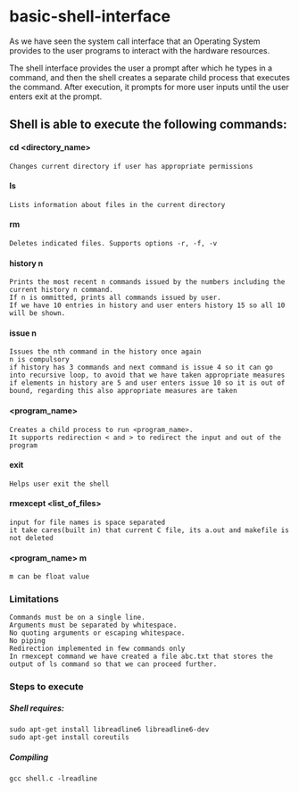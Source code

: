 # basic-shell-interface

As we have seen the system call interface that an Operating System provides to the  user  programs  to  interact  with  the  hardware  resources. 

The  shell interface  provides the  user  a  prompt  after  which  he  types  in  a  command, and  then the  shell creates a separate child process that executes the command. After execution, it prompts for more user inputs until  the  user  enters exit at  the  prompt. 

## Shell  is  able  to execute  the  following commands:
#### cd <directory_name>
	Changes current directory if user has appropriate permissions

#### ls
	Lists information about files in the current directory

#### rm
	Deletes indicated files. Supports options -r, -f, -v

#### history n
	Prints the most recent n commands issued by the numbers including the current history n command. 
	If n is ommitted, prints all commands issued by user.
	If we have 10 entries in history and user enters history 15 so all 10 will be shown.

#### issue n
	Issues the nth command in the history once again
	n is compulsory
	if history has 3 commands and next command is issue 4 so it can go into recursive loop, to avoid that we have taken appropriate measures
	if elements in history are 5 and user enters issue 10 so it is out of bound, regarding this also appropriate measures are taken

#### <program_name>
	Creates a child process to run <program_name>. 
	It supports redirection < and > to redirect the input and out of the program

#### exit
	Helps user exit the shell

#### rmexcept <list_of_files>
	input for file names is space separated
	it take cares(built in) that current C file, its a.out and makefile is not deleted

#### <program_name> m
	m can be float value

### Limitations
    Commands must be on a single line.
    Arguments must be separated by whitespace.
    No quoting arguments or escaping whitespace.
    No piping
    Redirection implemented in few commands only
    In rmexcept command we have created a file abc.txt that stores the output of ls command so that we can proceed further.


### Steps to execute
##### Shell requires:
	sudo apt-get install libreadline6 libreadline6-dev
	sudo apt-get install coreutils
##### Compiling
	gcc shell.c -lreadline 
